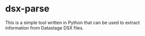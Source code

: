 # dsx-parse

This is a simple tool written in Python that can be used to extract information from Datastage DSX files. 
